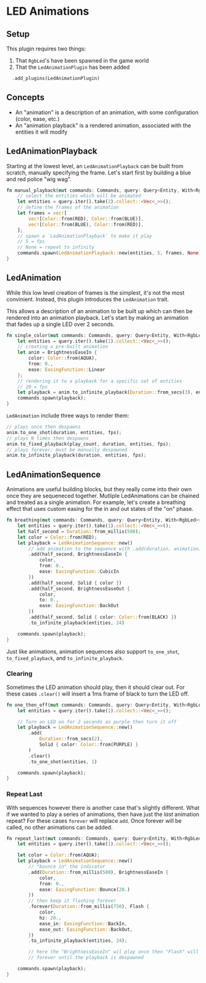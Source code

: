 # LED Animations

## Setup

This plugin requires two things:

1. That `RgbLed`'s have been spawned in the game world
2. That the `LedAnimationPlugin` has been added

```rust
  .add_plugins(LedAnimationPlugin)
```

## Concepts

- An "animation" is a description of an animation, with some configuration (color, ease, etc.)
- An "animation playback" is a rendered animation, associated with the entities it will modify

## LedAnimationPlayback

Starting at the lowest level, an `LedAnimationPlayback` can be built from scratch, manually specifying the frame. Let's start first by building a blue and red police "wig wag".

```rust
fn manual_playback(mut commands: Commands, query: Query<Entity, With<RgbLed>>) {
    // select the entities which will be animated
    let entities = query.iter().take(2).collect::<Vec<_>>();
    // define the frames of the animation
    let frames = vec![
        vec![Color::from(RED), Color::from(BLUE)],
        vec![Color::from(BLUE), Color::from(RED)],
    ];
    // spawn a `LedAnimationPlayback` to make it play
    // 5 = fps
    // None = repeat to infinity
    commands.spawn(LedAnimationPlayback::new(entities, 5, frames, None));
}
```

## LedAnimation

While this low level creation of frames is the simplest, it's not the most convinient. Instead, this plugin introduces the `LedAnimation` trait.

This allows a description of an animation to be built up which can then be rendered into an animation playback. Let's start by making an animation that fades up a single LED over 2 seconds.

```rust
fn single_color(mut commands: Commands, query: Query<Entity, With<RgbLed>>) {
    let entities = query.iter().take(1).collect::<Vec<_>>();
    // creating a pre-built animation
    let anim = BrightnessEaseIn {
        color: Color::from(AQUA),
        from: 0.,
        ease: EasingFunction::Linear
    };
    // rendering it to a playback for a specific set of entities
    // 20 = fps
    let playback = anim.to_infinite_playback(Duration::from_secs(3), entities, 20);
    commands.spawn(playback);
}
```

`LedAnimation` include three ways to render them:

```rust
// plays once then despawns
anim.to_one_shot(duration, entities, fps);
// plays N times then despawns
anim.to_fixed_playback(play_count, duration, entities, fps);
// plays forever; must be manually despawned
anim.to_infinite_playback(duration, entities, fps);
```

## LedAnimationSequence

Animations are useful building blocks, but they really come into their own once they are sequeneced together. Mutliple LedAnimations can be chained and treated as a single animation. For example, let's create a breathing effect that uses custom easing for the in and out states of the "on" phase.

```rust
fn breathing(mut commands: Commands, query: Query<Entity, With<RgbLed>>) {
    let entities = query.iter().take(1).collect::<Vec<_>>();
    let half_second = Duration::from_millis(500);
    let color = Color::from(RED);
    let playback = LedAnimationSequence::new()
        // add animation to the sequence with .add(duration, animation)
        .add(half_second, BrightnessEaseIn {
            color,
            from: 0.,
            ease: EasingFunction::CubicIn
        })
        .add(half_second, Solid { color })
        .add(half_second, BrightnessEaseOut {
            color,
            to: 0.,
            ease: EasingFunction::BackOut
        })
        .add(half_second, Solid { color: Color::from(BLACK) })
        .to_infinite_playback(entities, 24)

    commands.spawn(playback);
}
```

Just like animations, animation sequences also support `to_one_shot`, `to_fixed_playback`, and `to_infinite_playback`.

### Clearing

Sometimes the LED animation should play, then it should clear out. For these cases `.clear()` will insert a 1ms frame of black to turn the LED off.

```rust
fn one_then_off(mut commands: Commands, query: Query<Entity, With<RgbLed>>) {
    let entities = query.iter().take(1).collect::<Vec<_>>();

    // Turn an LED on for 2 seconds as purple then turn it off
    let playback = LedAnimationSequence::new()
        .add(
            Duration::from_secs(2),
            Solid { color: Color::from(PURPLE) }
        )
        .clear()
        .to_one_shot(entities, 1)

    commands.spawn(playback);
}
```

### Repeat Last

With sequences however there is another case that's slightly different. What if we wanted to play a series of animations, then have just the _last_ animation repeat? For these cases `forever` will replace `add`. Once forever will be called, no other animations can be added.

```rust
fn repeat_last(mut commands: Commands, query: Query<Entity, With<RgbLed>>) {
    let entities = query.iter().take(1).collect::<Vec<_>>();

    let color = Color::from(AQUA);
    let playback = LedAnimationSequence::new()
        // "bounce in" the indicator
        .add(Duration::from_millis(500), BrightnessEaseIn {
            color,
            from: 0.,
            ease: EasingFunction::Bounce(20.)
        })
        // then keep it flashing forever
        .forever(Duration::from_millis(750), Flash {
            color,
            hz: 20.,
            ease_in: EasingFunction::BackIn,
            ease_out: EasingFunction::BackOut,
        })
        .to_infinite_playback(entities, 24);

        // here the "BrightnessEaseIn" wil play once then "Flash" will keep playing
        // forever until the playback is despawned

    commands.spawn(playback);
}
```
